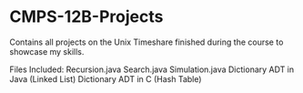 # CMPS-12B-Projects
Contains all projects on the Unix Timeshare finished during the course to showcase my skills.

Files Included:
Recursion.java
Search.java
Simulation.java
Dictionary ADT in Java (Linked List)
Dictionary ADT in C (Hash Table)
